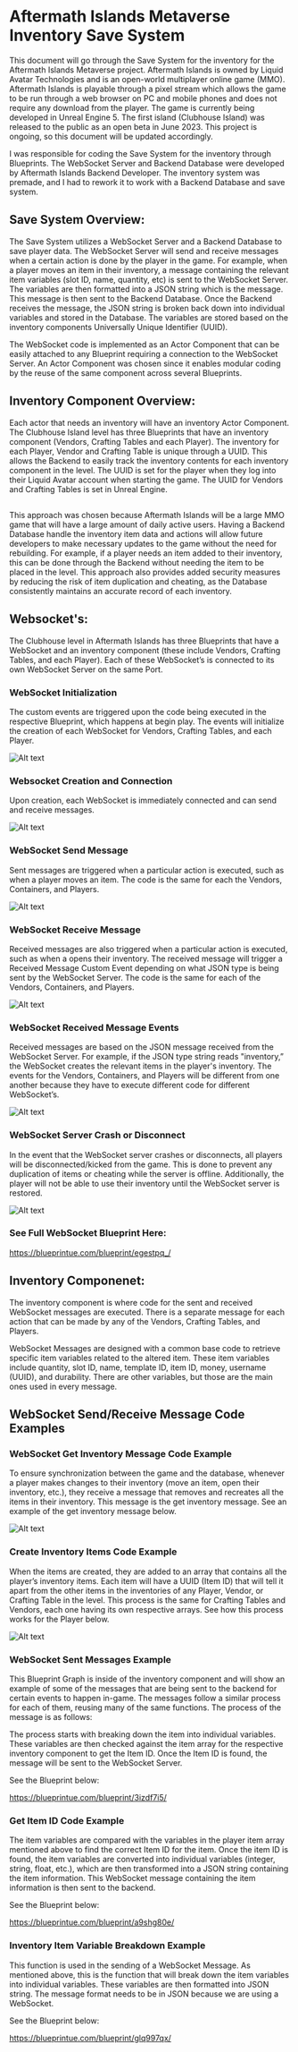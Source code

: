 # Aftermath Islands Metaverse Inventory Save System

This document will go through the Save System for the inventory for the Aftermath Islands Metaverse project. Aftermath Islands is owned by Liquid Avatar Technologies and is an open-world multiplayer online game (MMO). Aftermath Islands is playable through a pixel stream which allows the game to be run through a web browser on PC and mobile phones and does not require any download from the player. The game is currently being developed in Unreal Engine 5. The first island (Clubhouse Island) was released to the public as an open beta in June 2023. This project is ongoing, so this document will be updated accordingly.

I was responsible for coding the Save System for the inventory through Blueprints. The WebSocket Server and Backend Database were developed by Aftermath Islands Backend Developer. The inventory system was premade, and I had to rework it to work with a Backend Database and save system. 

## Save System Overview:

The Save System utilizes a WebSocket Server and a Backend Database to save player data. The WebSocket Server will send and receive messages when a certain action is done by the player in the game. For example, when a player moves an item in their inventory, a message containing the relevant item variables (slot ID, name, quantity, etc) is sent to the WebSocket Server. The variables are then formatted into a JSON string which is the message. This message is then sent to the Backend Database. Once the Backend receives the message, the JSON string is broken back down into individual variables and stored in the Database. The variables are stored based on the inventory components Universally Unique Identifier (UUID). 

The WebSocket code is implemented as an Actor Component that can be easily attached to any Blueprint requiring a connection to the WebSocket Server. An Actor Component was chosen since it enables modular coding by the reuse of the same component across several Blueprints. 

## Inventory Component Overview:

Each actor that needs an inventory will have an inventory Actor Component. The Clubhouse Island level has three Blueprints that have an inventory component (Vendors, Crafting Tables and each Player). The inventory for each Player, Vendor and Crafting Table is unique through a UUID. This allows the Backend to easily track the inventory contents for each inventory component in the level. The UUID is set for the player when they log into their Liquid Avatar account when starting the game. The UUID for Vendors and Crafting Tables is set in Unreal Engine. 
##

This approach was chosen because Aftermath Islands will be a large MMO game that will have a large amount of daily active users. Having a Backend Database handle the inventory item data and actions will allow future developers to make necessary updates to the game without the need for rebuilding. For example, if a player needs an item added to their inventory, this can be done through the Backend without needing the item to be placed in the level. This approach also provides added security measures by reducing the risk of item duplication and cheating, as the Database consistently maintains an accurate record of each inventory.

## Websocket's:

The Clubhouse level in Aftermath Islands has three Blueprints that have a WebSocket and an inventory component (these include Vendors, Crafting Tables, and each Player). Each of these WebSocket’s is connected to its own WebSocket Server on the same Port. 

### WebSocket Initialization

The custom events are triggered upon the code being executed in the respective Blueprint, which happens at begin play. The events will initialize the creation of each WebSocket for Vendors, Crafting Tables, and each Player.

![Alt text](WebSocket_Initialization.png)

### Websocket Creation and Connection

Upon creation, each WebSocket is immediately connected and can send and receive messages. 

![Alt text](Websocket_Creation_and_Connection.png)

### WebSocket Send Message 

Sent messages are triggered when a particular action is executed, such as when a player moves an item. The code is the same for each the Vendors, Containers, and Players.

![Alt text](Websocket_Send_Message.png)

### WebSocket Receive Message

Received messages are also triggered when a particular action is executed, such as when a opens their inventory. The received message will trigger a Received Message Custom Event depending on what JSON type is being sent by the WebSocket Server. The code is the same for each of the Vendors, Containers, and Players.

![Alt text](Websocket_Receive_Message.png)

### WebSocket Received Message Events

Received messages are based on the JSON message received from the WebSocket Server. For example, if the JSON type string reads "inventory,” the WebSocket creates the relevant items in the player's inventory. The events for the Vendors, Containers, and Players will be different from one another because they have to execute different code for different WebSocket’s.

![Alt text](Websocket_Received_Message_Events.png)

### WebSocket Server Crash or Disconnect

In the event that the WebSocket server crashes or disconnects, all players will be disconnected/kicked from the game. This is done to prevent any duplication of items or cheating while the server is offline. Additionally, the player will not be able to use their inventory until the WebSocket server is restored. 

![Alt text](WebSocket_Server_Crash_or_Disconnect.png)

### See Full WebSocket Blueprint Here: 

https://blueprintue.com/blueprint/egestpq_/ 

## Inventory Componenet:

The inventory component is where code for the sent and received WebSocket messages are executed.  There is a separate message for each action that can be made by any of the Vendors, Crafting Tables, and Players. 

WebSocket Messages are designed with a common base code to retrieve specific item variables related to the altered item. These item variables include quantity, slot ID, name, template ID, item ID, money, username (UUID), and durability. There are other variables, but those are the main ones used in every message. 

## WebSocket Send/Receive Message Code Examples

### WebSocket Get Inventory Message Code Example

To ensure synchronization between the game and the database, whenever a player makes changes to their inventory (move an item, open their inventory, etc.), they receive a message that removes and recreates all the items in their inventory. This message is the get inventory message. See an example of the get inventory message below.

![Alt text](Get_Inventory_Message.png)

### Create Inventory Items Code Example

 When the items are created, they are added to an array that contains all the player’s inventory items. Each item will have a UUID (Item ID) that will tell it apart from the other items in the inventories of any Player, Vendor, or Crafting Table in the level. This process is the same for Crafting Tables and Vendors, each one having its own respective arrays. See how this process works for the Player below.

 ![Alt text](Create_Inventory_Items.png)

### WebSocket Sent Messages Example 

This Blueprint Graph is inside of the inventory component and will show an example of some of the messages that are being sent to the backend for certain events to happen in-game. The messages follow a similar process for each of them, reusing many of the same functions. The process of the message is as follows: 

The process starts with breaking down the item into individual variables. These variables are then checked against the item array for the respective inventory component to get the Item ID. Once the Item ID is found, the message will be sent to the WebSocket Server.

See the Blueprint below:

https://blueprintue.com/blueprint/3izdf7i5/ 

 ### Get Item ID Code Example

The item variables are compared with the variables in the player item array mentioned above to find the correct Item ID for the item. Once the item ID is found, the item variables are converted into individual variables (integer, string, float, etc.), which are then transformed into a JSON string containing the item information. This WebSocket message containing the item information is then sent to the backend.

See the Blueprint below:

https://blueprintue.com/blueprint/a9shg80e/ 

### Inventory Item Variable Breakdown Example

This function is used in the sending of a WebSocket Message. As mentioned above, this is the function that will break down the item variables into individual variables. These variables are then formatted into JSON string. The message format needs to be in JSON because we are using a WebSocket. 

See the Blueprint below:

https://blueprintue.com/blueprint/glq997qx/